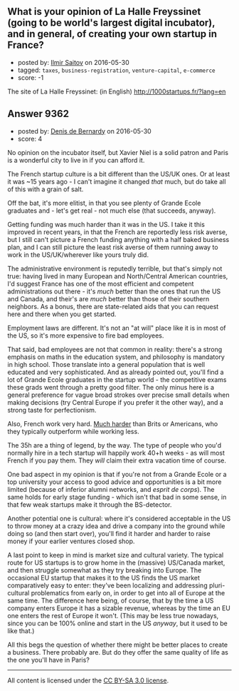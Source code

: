 ## What is your opinion of La Halle Freyssinet (going to be world's largest digital incubator), and in general, of creating your own startup in France?

- posted by: [Ilmir Saitov](https://stackexchange.com/users/8540668/ilmir-saitov) on 2016-05-30
- tagged: `taxes`, `business-registration`, `venture-capital`, `e-commerce`
- score: -1

<p>The site of La Halle Freyssinet: (in English) <a href="http://1000startups.fr/?lang=en" rel="nofollow">http://1000startups.fr/?lang=en</a></p>



## Answer 9362

- posted by: [Denis de Bernardy](https://stackexchange.com/users/182468/denis-de-bernardy) on 2016-05-30
- score: 4

<p>No opinion on the incubator itself, but Xavier Niel is a solid patron and Paris is a wonderful city to live in if you can afford it.</p>

<p>The French startup culture is a bit different than the US/UK ones. Or at least it was ~15 years ago - I can't imagine it changed <em>that</em> much, but do take all of this with a grain of salt.</p>

<p>Off the bat, it's more elitist, in that you see plenty of Grande Ecole graduates and - let's get real - not much else (that succeeds, anyway).</p>

<p>Getting funding was much harder than it was in the US. I take it this improved in recent years, in that the French are reportedly less risk averse, but I still can't picture a French funding anything with a half baked business plan, and I can still picture the least risk averse of them running away to work in the US/UK/wherever like yours truly did.</p>

<p>The administrative environment is reputedly terrible, but that's simply not true: having lived in many European and North/Central American countries, I'd suggest France has one of the most efficient and competent administrations out there - it's <em>much</em> better than the ones that run the US and Canada, and their's are <em>much</em> better than those of their southern neighbors. As a bonus, there are state-related aids that you can request here and there when you get started.</p>

<p>Employment laws are different. It's not an "at will" place like it is in most of the US, so it's more expensive to fire bad employees.</p>

<p>That said, bad employees are not that common in reality: there's a strong emphasis on maths in the education system, and philosophy is mandatory in high school. Those translate into a general population that is well educated and very sophisticated. And as already pointed out, you'll find a lot of Grande Ecole graduates in the startup world - the competitive exams these grads went through a pretty good filter. The only minus here is a general preference for vague broad strokes over precise small details when making decisions (try Central Europe if you prefer it the other way), and a strong taste for perfectionism.</p>

<p>Also, French work very hard. <a href="http://www.theguardian.com/small-business-network/2015/jul/13/french-workers-more-productive-brits" rel="nofollow">Much harder</a> than Brits or Americans, who they typically outperform while working less.</p>

<p>The 35h are a thing of legend, by the way. The type of people who you'd normally hire in a tech startup will happily work 40+h weeks - as will most French if you pay them. They <em>will</em> claim their extra vacation time of course.</p>

<p>One bad aspect in my opinion is that if you're not from a Grande Ecole or a top university your access to good advice and opportunities is a bit more limited (because of inferior alumni networks, and <em>esprit de corps</em>). The same holds for early stage funding - which isn't that bad in some sense, in that few weak startups make it through the BS-detector.</p>

<p>Another potential one is cultural: where it's considered acceptable in the US to throw money at a crazy idea and drive a company into the ground while doing so (and then start over), you'll find it harder and harder to raise money if your earlier ventures closed shop.</p>

<p>A last point to keep in mind is market size and cultural variety. The typical route for US startups is to grow home in the (massive) US/Canada market, and then struggle somewhat as they try breaking into Europe. The occasional EU startup that makes it to the US finds the US market comparatively easy to enter: they've been localizing and addressing pluri-cultural problematics from early on, in order to get into all of Europe at the same time. The difference here being, of course, that by the time a US company enters Europe it has a sizable revenue, whereas by the time an EU one enters the rest of Europe it won't. (This may be less true nowadays, since you can be 100% online and start in the US <em>anyway</em>, but it used to be like that.)</p>

<p>All this begs the question of whether there might be better places to create a business. There probably are. But do they offer the same quality of life as the one you'll have in Paris?</p>




---

All content is licensed under the [CC BY-SA 3.0 license](https://creativecommons.org/licenses/by-sa/3.0/).
